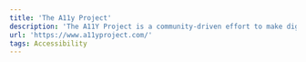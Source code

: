 ```yaml
---
title: 'The A11y Project'
description: 'The A11Y Project is a community-driven effort to make digital accessibility easier.'
url: 'https://www.a11yproject.com/'
tags: Accessibility
---
```

